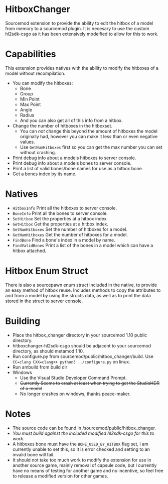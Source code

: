# HitboxChanger
Sourcemod extension to provide the ability to edit the hitbox of a model from memory to a sourcemod plugin. It is necesary to use the custom hl2sdk-csgo as it has been extensively modeified to allow for this to work.

# Capabilities
This extension provides natives with the ability to modify the hitboxes of a model without recompilation.
- You can modify the hitboxes:
  - Bone
  - Group
  - Min Point
  - Max Point
  - Angle
  - Radius
  - And you can also get all of this info from a hitbox.
- Change the number of hitboxes in the hitboxset.
  - You can *not* change this beyond the amount of hitboxes the model originally had, however you can make it less than or even negative values.
  - Use `GetNumHitboxes` first so you can get the max number you can set without crashing.
- Print debug info about a models hitboxes to server console.
- Print debug info about a models bones to server console.
- Print a list of valid bones/bone names for use as a hitbox bone.
- Get a bones index by its name.

# Natives
- `HitboxInfo`      Print all the hitboxes to server console.
- `BoneInfo`        Print all the bones to server console.
- `SetHitbox`       Set the properties at a hitbox index.
- `GetHitbox`       Get the properties at a hitbox index.
- `SetNumHitboxes`  Set the number of hitboxes for a model.
- `GetNumHitboxes`  Get the number of hitboxes for a model.
- `FindBone`        Find a bone's index in a model by name.
- `FindValidBones`  Print a list of the bones in a model which can have a hitbox attached.

# Hitbox Enum Struct
There is also a sourcepawn enum struct included in the native, to provide an easy method of hitbox reuse. Includes methods to copy the attributes to and from a model by using the structs data, as well as to print the data stored in the struct to server console.

# Building
- Place the hitbox_changer directory in your sourcemod 1.10 public directory.
- hitboxchanger-hl2sdk-csgo should be adjacent to your sourcemod directory, as should metamod 1.10.
- Run configure.py from sourcemod/public/hitbox_changer/build. Use `CC=clang CXX=clang++ python3 ../configure.py` on linux.
- Run ambuild from build dir
- Windows
  - Use the Visual Studio Developer Command Prompt.
  - ~~Currently Seems to crash at least when trying to get the StudioHDR of a model~~
  - No longer crashes on windows, thanks peace-maker.

# Notes
- The source code can be found in /sourcemod/public/hitbox_changer. 
- *You must build against the included modified hl2sdk-csgo for this to work.* 
- A hitboxes bone must have the `BONE_USED_BY_HITBOX` flag set, I am currently unable to set this, so it is error checked and setting to an invalid bone will fail.
- It should not take too much work to modify the extension for use in another source game, mainly removal of capsule code, but I currently have no means of testing for another game and no incentive, so feel free to release a modified version for other games. 
